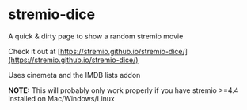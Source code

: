 # stremio-dice

A quick & dirty page to show a random stremio movie

Check it out at [https://stremio.github.io/stremio-dice/](https://stremio.github.io/stremio-dice/)

Uses cinemeta and the IMDB lists addon

**NOTE:** This will probably only work properly if you have stremio >=4.4 installed on Mac/Windows/Linux

